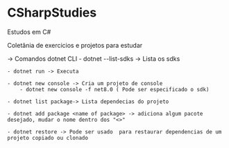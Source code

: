 # CSharpStudies
 Estudos em C#

 Coletânia de exercicios e projetos para estudar

 -> Comandos dotnet CLI
    - dotnet --list-sdks -> Lista os sdks

    - dotnet run -> Executa

    - dotnet new console -> Cria um projeto de console
        - dotnet new console -f net8.0 ( Pode ser especificado o sdk)

    - dotnet list package-> Lista dependecias do projeto

    - dotnet add package <name of package> -> adiciona algum pacote desejado, mudar o nome dentro dos "<>"

    - dotnet restore -> Pode ser usado  para restaurar dependencias de um projeto copiado ou clonado

